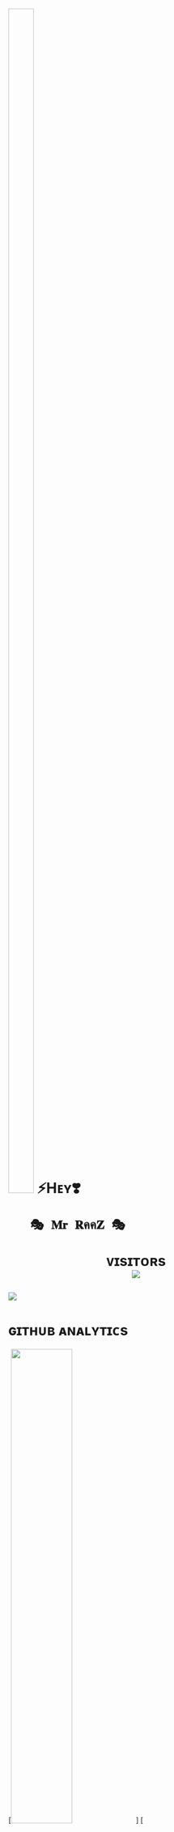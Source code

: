 <h1> <img  style="align-item" :"https://telegra.ph/file/f6c6084e8e7bca8d869e0.jpg" width="50px" height="60%"> ⚡Hᴇʏ❣️
      

       🎭 𝐌𝐫 𝐑คค𝐙 🎭
<p align="center">
    <b>ᴠɪsɪᴛᴏʀs</b><br>
   <img align="middle" src="https://profile-counter.glitch.me/BR4ND3D_K4M33N44/coun t.svg" />
</p>

[<img src="https://te.legra.ph/file/63531adaa61fd0c91a556.jpg"/>](https://github.com/MRH4CK3R474)
        
<h1> ɢɪᴛʜᴜʙ ᴀɴᴀʟʏᴛɪᴄs </h1>

[<img src="https://github-readme-stats.vercel.app/api?username=MrCODEX474&count_private=true&show_icons=true&theme=chartreuse-dark&custom_title=What%27s+the+craic?&include_all_commits=true&hide_border=true&bg_color=000000" width="49%">] [<img src="https://github-readme-streak-stats.herokuapp.com/?user=Op_CODEX&theme=chartreuse-dark&hide_border=True&bg_color=000000" width="49%">]

[<img src="https://github.com/MrCODEX474/P40F1L3/blob/master/resources/hr.gif"/>]

<h1> <img src="https://te.legra.ph/file/1f5f400d5a16ae3a89343.jpg" width="70px" style="border-radius: 50%"> ᴄᴏɴᴛᴀᴄᴛ ᴍᴇ </h1>

[<img src="https://te.legra.ph/file/3f6810f790713b26fe826.jpg" width="60px">](https://tg://openmessage?user_id=6123932615) [<img src="https://te.legra.ph/file/2a7a17fc66a8f5fe785c3.jpg" width="60px">](https://github.com/MrCODEX474) 




## Connect with Me

[![Github](https://img.shields.io/badge/-Github-181717?style=for-the-badge&logo=Github&logoColor=white)](https://github.com/MRH4CK3R474)
[![Instagram](https://img.shields.io/badge/instagram-2CA5E0?style=for-the-badge&logo=instagram&logoColor=red)](https://www.instagram.com/mr_raaj_474)


![Visitors](https://visitor-badge.laobi.icu/badge?page_id=Op_CODEX)￼Enter
